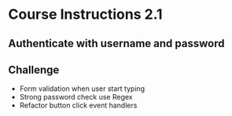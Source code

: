 # Course Instructions 2.1
## Authenticate with username and password

## Challenge
* Form validation when user start typing
* Strong password check use Regex
* Refactor button click event handlers
